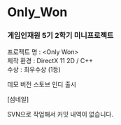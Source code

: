 # Only_Won
### 게임인재원 5기 2학기 미니프로젝트
프로젝트 명 : &lt;Only Won>  
제작 환경 : DirectX 11 2D / C++  
수상 : 최우수상 (1등)  

데모 버전 스토브 인디 출시
[](https://store.onstove.com/ko/games/2391)

[섬네일]

SVN으로 작업해서 커밋 내역이 없습니다.
